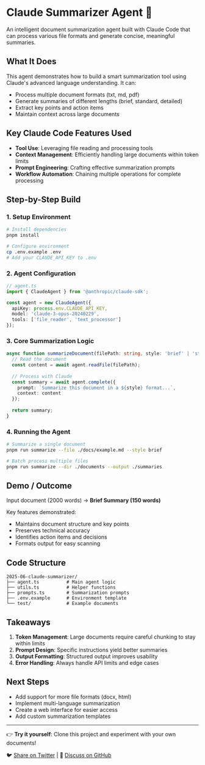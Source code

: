 # Claude Summarizer Agent 📝

An intelligent document summarization agent built with Claude Code that can process various file formats and generate concise, meaningful summaries.

## What It Does

This agent demonstrates how to build a smart summarization tool using Claude's advanced language understanding. It can:
- Process multiple document formats (txt, md, pdf)
- Generate summaries of different lengths (brief, standard, detailed)
- Extract key points and action items
- Maintain context across large documents

## Key Claude Code Features Used

- **Tool Use**: Leveraging file reading and processing tools
- **Context Management**: Efficiently handling large documents within token limits
- **Prompt Engineering**: Crafting effective summarization prompts
- **Workflow Automation**: Chaining multiple operations for complete processing

## Step-by-Step Build

### 1. Setup Environment

```bash
# Install dependencies
pnpm install

# Configure environment
cp .env.example .env
# Add your CLAUDE_API_KEY to .env
```

### 2. Agent Configuration

```typescript
// agent.ts
import { ClaudeAgent } from '@anthropic/claude-sdk';

const agent = new ClaudeAgent({
  apiKey: process.env.CLAUDE_API_KEY,
  model: 'claude-3-opus-20240229',
  tools: ['file_reader', 'text_processor']
});
```

### 3. Core Summarization Logic

```typescript
async function summarizeDocument(filePath: string, style: 'brief' | 'standard' | 'detailed') {
  // Read the document
  const content = await agent.readFile(filePath);
  
  // Process with Claude
  const summary = await agent.complete({
    prompt: `Summarize this document in a ${style} format...`,
    context: content
  });
  
  return summary;
}
```

### 4. Running the Agent

```bash
# Summarize a single document
pnpm run summarize --file ./docs/example.md --style brief

# Batch process multiple files
pnpm run summarize --dir ./documents --output ./summaries
```

## Demo / Outcome

Input document (2000 words) → **Brief Summary (150 words)**

Key features demonstrated:
- Maintains document structure and key points
- Preserves technical accuracy
- Identifies action items and decisions
- Formats output for easy scanning

## Code Structure

```
2025-06-claude-summarizer/
├── agent.ts          # Main agent logic
├── utils.ts          # Helper functions
├── prompts.ts        # Summarization prompts
├── .env.example      # Environment template
└── test/             # Example documents
```

## Takeaways

1. **Token Management**: Large documents require careful chunking to stay within limits
2. **Prompt Design**: Specific instructions yield better summaries
3. **Output Formatting**: Structured output improves usability
4. **Error Handling**: Always handle API limits and edge cases

## Next Steps

- Add support for more file formats (docx, html)
- Implement multi-language summarization
- Create a web interface for easier access
- Add custom summarization templates

---

👉 **Try it yourself**: Clone this project and experiment with your own documents!

🐦 [Share on Twitter](https://x.com/intent/tweet?text=Check%20out%20this%20Claude%20Summarizer%20Agent) | 💬 [Discuss on GitHub](https://github.com/husniramdani/claude-code-lab/discussions)